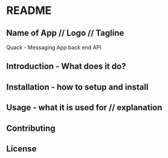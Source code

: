 # README

## Name of App // Logo // Tagline
Quack - Messaging App back end API

## Introduction - What does it do?

## Installation - how to setup and install

## Usage - what it is used for // explanation

## Contributing

## License
